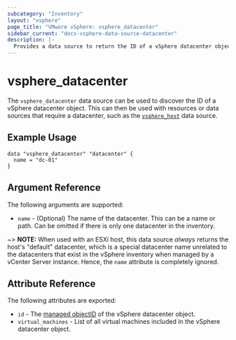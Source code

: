 ```yaml
---
subcategory: "Inventory"
layout: "vsphere"
page_title: "VMware vSphere: vsphere_datacenter"
sidebar_current: "docs-vsphere-data-source-datacenter"
description: |-
  Provides a data source to return the ID of a vSphere datacenter object.
---
```


# vsphere\_datacenter

The `vsphere_datacenter` data source can be used to discover the ID of a vSphere
datacenter object. This can then be used with resources or data sources that
require a datacenter, such as the [`vsphere_host`][data-source-vsphere-host]
data source.

[data-source-vsphere-host]: /docs/providers/vsphere/d/host.html

## Example Usage

```hcl
data "vsphere_datacenter" "datacenter" {
  name = "dc-01"
}
```

## Argument Reference

The following arguments are supported:

* `name` - (Optional) The name of the datacenter. This can be a name or path.
  Can be omitted if there is only one datacenter in the inventory.

~> **NOTE:** When used with an ESXi host, this data source _always_ returns the
host's "default" datacenter, which is a special datacenter name unrelated to the
datacenters that exist in the vSphere inventory when managed by a vCenter Server
instance. Hence, the `name` attribute is completely ignored.

## Attribute Reference

The following attributes are exported:

* `id` - The [managed objectID][docs-about-morefs] of the vSphere datacenter object.
* `virtual_machines` - List of all virtual machines included in the vSphere datacenter object.

[docs-about-morefs]: /docs/providers/vsphere/index.html#use-of-managed-object-references-by-the-vsphere-provider
